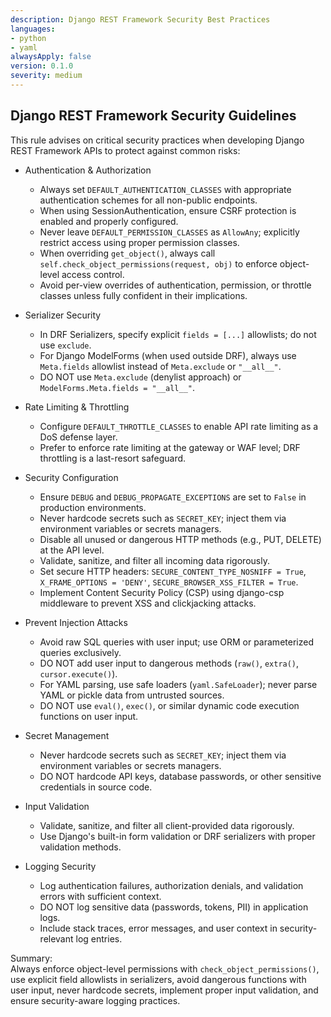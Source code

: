 ```yaml
---
description: Django REST Framework Security Best Practices
languages:
- python
- yaml
alwaysApply: false
version: 0.1.0
severity: medium
---
```


## Django REST Framework Security Guidelines

This rule advises on critical security practices when developing Django REST Framework APIs to protect against common risks:

- Authentication & Authorization  
  - Always set `DEFAULT_AUTHENTICATION_CLASSES` with appropriate authentication schemes for all non-public endpoints.  
  - When using SessionAuthentication, ensure CSRF protection is enabled and properly configured.
  - Never leave `DEFAULT_PERMISSION_CLASSES` as `AllowAny`; explicitly restrict access using proper permission classes.  
  - When overriding `get_object()`, always call `self.check_object_permissions(request, obj)` to enforce object-level access control.  
  - Avoid per-view overrides of authentication, permission, or throttle classes unless fully confident in their implications.

- Serializer Security  
  - In DRF Serializers, specify explicit `fields = [...]` allowlists; do not use `exclude`.
  - For Django ModelForms (when used outside DRF), always use `Meta.fields` allowlist instead of `Meta.exclude` or `"__all__"`.
  - DO NOT use `Meta.exclude` (denylist approach) or `ModelForms.Meta.fields = "__all__"`.

- Rate Limiting & Throttling  
  - Configure `DEFAULT_THROTTLE_CLASSES` to enable API rate limiting as a DoS defense layer.  
  - Prefer to enforce rate limiting at the gateway or WAF level; DRF throttling is a last-resort safeguard.

- Security Configuration  
  - Ensure `DEBUG` and `DEBUG_PROPAGATE_EXCEPTIONS` are set to `False` in production environments.  
  - Never hardcode secrets such as `SECRET_KEY`; inject them via environment variables or secrets managers.  
  - Disable all unused or dangerous HTTP methods (e.g., PUT, DELETE) at the API level.  
  - Validate, sanitize, and filter all incoming data rigorously.
  - Set secure HTTP headers: `SECURE_CONTENT_TYPE_NOSNIFF = True`, `X_FRAME_OPTIONS = 'DENY'`, `SECURE_BROWSER_XSS_FILTER = True`.
  - Implement Content Security Policy (CSP) using django-csp middleware to prevent XSS and clickjacking attacks.

- Prevent Injection Attacks  
  - Avoid raw SQL queries with user input; use ORM or parameterized queries exclusively.
  - DO NOT add user input to dangerous methods (`raw()`, `extra()`, `cursor.execute()`).
  - For YAML parsing, use safe loaders (`yaml.SafeLoader`); never parse YAML or pickle data from untrusted sources.
  - DO NOT use `eval()`, `exec()`, or similar dynamic code execution functions on user input.

- Secret Management  
  - Never hardcode secrets such as `SECRET_KEY`; inject them via environment variables or secrets managers.
  - DO NOT hardcode API keys, database passwords, or other sensitive credentials in source code.

- Input Validation  
  - Validate, sanitize, and filter all client-provided data rigorously.
  - Use Django's built-in form validation or DRF serializers with proper validation methods.

- Logging Security  
  - Log authentication failures, authorization denials, and validation errors with sufficient context.
  - DO NOT log sensitive data (passwords, tokens, PII) in application logs.
  - Include stack traces, error messages, and user context in security-relevant log entries.

Summary:  
Always enforce object-level permissions with `check_object_permissions()`, use explicit field allowlists in serializers, avoid dangerous functions with user input, never hardcode secrets, implement proper input validation, and ensure security-aware logging practices.